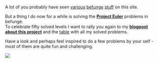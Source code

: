 A lot of you probably have seen [various](/programs/view/BefunUtils) [befunge](/programs/view/BefunUtils) [stuff](https://github.com/Mikescher/BefunUtils) on this site.

But a thing I do now for a while is solving the **[Project Euler](https://projecteuler.net/)** problems in befunge.  
To celebrate fifty solved levels I want to rally you again to my **[blogpost about this project](/blog/1/Project_Euler_with_Befunge)** and the [table](/blog/1/Project_Euler_with_Befunge) with all my solved problems.

Have a look and perhaps feel inspired to do a few problems by your self - most of them are quite fun and challenging.

![](https://projecteuler.net/profile/Mikescher.png)
